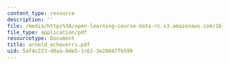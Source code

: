 ```yaml
---
content_type: resource
description: ''
file: /media/https%3A/open-learning-course-data-rc.s3.amazonaws.com/16-622-experimental-projects-ii-fall-2003/5af4c223d0aa8de51c613e28047fb599_arnold_echeverri.pdf
file_type: application/pdf
resourcetype: Document
title: arnold_echeverri.pdf
uid: 5af4c223-d0aa-8de5-1c61-3e28047fb599
---
```

